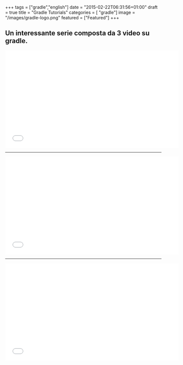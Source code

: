 +++
tags = ["gradle","english"]
date = "2015-02-22T06:31:56+01:00"
draft = true
title = "Gradle Tutorials"
categories = [ "gradle"] 
image = "/images/gradle-logo.png"
featured = ["Featured"]
+++

## Un interessante serie composta da 3 video su gradle.

<div class="video-player">
                        <iframe width="560" height="315" src="//www.youtube.com/embed/vxKN2VSqTMg" frameborder="0" allowfullscreen></iframe>
</div> 
<hr>
<div class="video-player">
                        <iframe width="560" height="315" src="//www.youtube.com/embed/7alCuE7cNVQ" frameborder="0" allowfullscreen></iframe>
</div> 
<hr>
<div class="video-player">
                        <iframe width="560" height="315" src="//www.youtube.com/embed/g56O_HeefBE" frameborder="0" allowfullscreen></iframe>
</div> 

